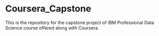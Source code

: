 # Coursera_Capstone
This is the repository for the capstone project of IBM Professional Data Science course offered along with Coursera.
